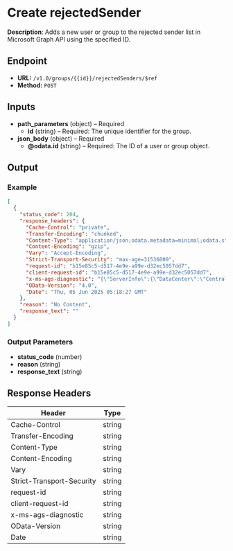 # Create rejectedSender

**Description**: Adds a new user or group to the rejected sender list in Microsoft Graph API using the specified ID.

## Endpoint

- **URL:** `/v1.0/groups/{{id}}/rejectedSenders/$ref`
- **Method:** `POST`
## Inputs

- **path_parameters** (object) – Required
  - **id** (string) – Required: The unique identifier for the group.
- **json_body** (object) – Required
  - **@odata.id** (string) – Required: The ID of a user or group object.
## Output

### Example

```json
[
  {
    "status_code": 204,
    "response_headers": {
      "Cache-Control": "private",
      "Transfer-Encoding": "chunked",
      "Content-Type": "application/json;odata.metadata=minimal;odata.streaming=true;IEEE754Compatible=false;charset=utf-8",
      "Content-Encoding": "gzip",
      "Vary": "Accept-Encoding",
      "Strict-Transport-Security": "max-age=31536000",
      "request-id": "b15e85c5-d517-4e9e-a99e-d32ec5057dd7",
      "client-request-id": "b15e85c5-d517-4e9e-a99e-d32ec5057dd7",
      "x-ms-ags-diagnostic": "{\"ServerInfo\":{\"DataCenter\":\"Central India\",\"Slice\":\"E\",\"Ring\":\"3\",\"ScaleUnit\":\"001\",\"RoleInstance\":\"PN3PEPF000002A8\"}}",
      "OData-Version": "4.0",
      "Date": "Thu, 05 Jun 2025 05:18:27 GMT"
    },
    "reason": "No Content",
    "response_text": ""
  }
]
```
### Output Parameters

- **status_code** (number)
- **reason** (string)
- **response_text** (string)
## Response Headers

| Header | Type |
|--------|------|
| Cache-Control | string |
| Transfer-Encoding | string |
| Content-Type | string |
| Content-Encoding | string |
| Vary | string |
| Strict-Transport-Security | string |
| request-id | string |
| client-request-id | string |
| x-ms-ags-diagnostic | string |
| OData-Version | string |
| Date | string |